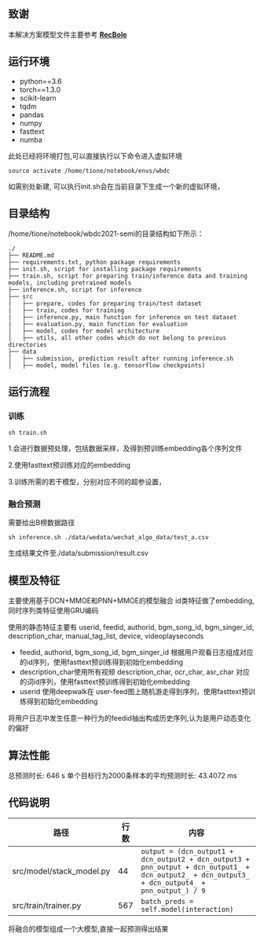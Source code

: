 ## **致谢**
本解决方案模型文件主要参考 [**RecBole**](https://github.com/RUCAIBox/RecBole)

## **运行环境**
+ python==3.6
+ torch==1.3.0
+ scikit-learn
+ tqdm
+ pandas
+ numpy
+ fasttext
+ numba

此处已经将环境打包,可以直接执行以下命令进入虚拟环境
```
source activate /home/tione/notebook/envs/wbdc
```
如需别处新建, 可以执行init.sh会在当前目录下生成一个新的虚拟环境，

## **目录结构**
/home/tione/notebook/wbdc2021-semi的目录结构如下所示：
```
./
├── README.md
├── requirements.txt, python package requirements 
├── init.sh, script for installing package requirements 
├── train.sh, script for preparing train/inference data and training models, including pretrained models 
├── inference.sh, script for inference 
├── src
│   ├── prepare, codes for preparing train/test dataset
|   ├── train, codes for training
|   ├── inference.py, main function for inference on test dataset
|   ├── evaluation.py, main function for evaluation 
│   ├── model, codes for model architecture
│   ├── utils, all other codes which do not belong to previous directories
├── data
│   ├── submission, prediction result after running inference.sh
│   ├── model, model files (e.g. tensorflow checkpoints) 
```

## **运行流程**
### 训练

```shell script
sh train.sh
```

1.会进行数据预处理，包括数据采样，及得到预训练embedding各个序列文件

2.使用fasttext预训练对应的embedding

3.训练所需的若干模型，分别对应不同的超参设置，

### 融合预测
需要给出B榜数据路径
```shell script
sh inference.sh ./data/wedata/wechat_algo_data/test_a.csv
```
生成结果文件至./data/submission/result.csv

## **模型及特征**
主要使用基于DCN+MMOE和PNN+MMOE的模型融合
id类特征做了embedding,同时序列类特征使用GRU编码

使用的静态特征主要有 userid, feedid, authorid, bgm_song_id, bgm_singer_id, description_char, 
manual_tag_list, device, videoplayseconds

+ feedid, authorid, bgm_song_id, bgm_singer_id 根据用户观看日志组成对应的id序列，使用fasttext预训练得到初始化embedding
+ description_char使用所有视频 description_char, 
ocr_char, asr_char 对应的词id序列，使用fasttext预训练得到初始化embedding
+ userid 使用deepwalk在 user-feed图上随机游走得到序列，使用fasttext预训练得到初始化embedding

将用户日志中发生任意一种行为的feedid抽出构成历史序列,认为是用户动态变化的偏好

## **算法性能**
总预测时长: 646 s
单个目标行为2000条样本的平均预测时长: 43.4072 ms

## **代码说明**

| 路径             | 行数 | 内容                                |
| ---------------- | ---- | ----------------------------------- |
| src/model/stack_model.py| 44 | `output = (dcn_output1 + dcn_output2 + dcn_output3 + pnn_output + dcn_output1_ + dcn_output2_ + dcn_output3_ + dcn_output4_ + pnn_output_) / 9`|
| src/train/trainer.py | 567   | `batch_preds = self.model(interaction)` |

将融合的模型组成一个大模型,直接一起预测得出结果
